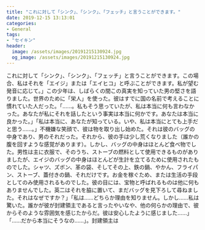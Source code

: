 ```yaml
---
title: "これに対して「シンク」、「シンク」、「フェッチ」と言うことができます。"
date: 2019-12-15 13:13:01
categories:
- General
tags:
- "セイキン"
header:
  image: /assets/images/20191215130924.jpg
  og_image: /assets/images/20191215130924.jpg
---
```


これに対して「シンク」、「シンク」、「フェッチ」と言うことができます。この場合、私はそれを「エイジ」または「エイヒコ」と呼ぶことができます。私が望む発音に応じて。」この少年は、しばらくの間この真実を知っていた男の堅さを語りました。世界のために「栄人」を使った。彼はすでに国の名前で考えることに慣れていた人だった。「……。私もそう思っていたが、私は本当に何も言わなかった。あなたが私にそれを話したという事実は本当に何かです。あなたは本当に良かった。」「私は本当に、あなたが知っている。いや、私は本当にとても上手だと思う……。」不機嫌な笑顔で、彼は物を取り出し始めた。それは彼のバッグの中身であり、男のそれだった。それから、彼の手は少し荒くなりました（誰かの腹を回すような感覚があります）。しかし、バッグの中身はほとんど食べ物でした。男性は主に衣服で、そのうち、ストーブの燃料として使用できるものがありましたが、エイジのバッグの中身はほとんどが生計を立てるために使用されたものでした。シャツ、ズボン、革の袋、そしてその上、鉄の鍋、やかん、フライパン、ストーブ、蓋付きの鍋、それだけです。お金を稼ぐため、または生活の手段としてのみ使用されるものでした。彼の目には、宝物と呼ばれるものは他に何もありませんでした。英二はそれを脇に置いて、まだバッグを見下ろして尋ねました。それはなぜですか？」「私は......どちらか理由を知りません。しかし……私は驚いた。誰かが彼が封建領主であると言ったやいなや、他の何らかの理由で、彼からそのような雰囲気を感じたからだ。彼は安心したように感じました……」「……だから本当にそうなの……」。封建領主は
